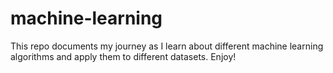 # machine-learning
This repo documents my journey as I learn about different machine learning algorithms and apply them to different datasets.  Enjoy!
